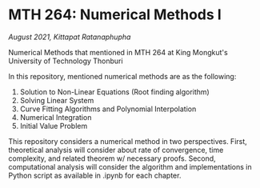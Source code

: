 # MTH 264: Numerical Methods I
*August 2021, Kittapat Ratanaphupha*

Numerical Methods that mentioned in MTH 264 at King Mongkut's University of Technology Thonburi

In this repository, mentioned numerical methods are as the following:
1. Solution to Non-Linear Equations (Root finding algorithm)
2. Solving Linear System
3. Curve Fitting Algorithms and Polynomial Interpolation
4. Numerical Integration
5. Initial Value Problem

This repository considers a numerical method in two perspectives. First, theoretical analysis will consider about rate of convergence, time complexity, and related theorem w/ necessary proofs. Second, computational analysis will consider the algorithm and implementations in Python script as available in .ipynb for each chapter.
